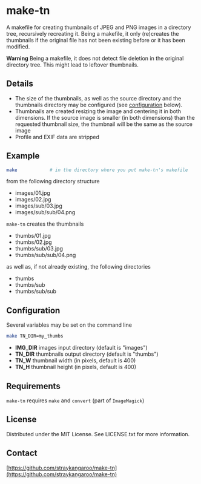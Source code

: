 # make-tn

A makefile for creating thumbnails of JPEG and PNG images in a directory tree, recursively recreating it.
Being a makefile, it only (re)creates the thumbnails if the original file has not been existing before or it has been modified.

**Warning** Being a makefile, it does not detect file deletion in the original directory tree. This might lead to leftover thumbnails.


## Details

-   The size of the thumbnails, as well as the source directory and the thumbnails directory may be configured (see [configuration](#configuration) below).
-   Thumbnails are created resizing the image and centering it in both dimensions. If the source image is smaller (in both dimensions) than the requested thumbnail size, the thumbnail will be the same as the source image
-   Profile and EXIF data are stripped


## Example

```sh
make            # in the directory where you put make-tn's makefile
```

from the following directory structure
-   images/01.jpg
-   images/02.jpg
-   images/sub/03.jpg
-   images/sub/sub/04.png

```make-tn``` creates the thumbnails
-   thumbs/01.jpg
-   thumbs/02.jpg
-   thumbs/sub/03.jpg
-   thumbs/sub/sub/04.png

as well as, if not already existing, the following directories
-   thumbs
-   thumbs/sub
-   thumbs/sub/sub


## Configuration

Several variables may be set on the command line

```sh
make TN_DIR=my_thumbs
```

-   **IMG_DIR** images input directory (default is "images")
-   **TN_DIR**  thumbnails output directory (default is "thumbs")
-   **TN_W**    thumbnail width (in pixels, default is 400)
-   **TN_H**    thumbnail height (in pixels, default is 400)


## Requirements

```make-tn``` requires ```make``` and ```convert``` (part of ```ImageMagick```)


## License

Distributed under the MIT License. See LICENSE.txt for more information.


## Contact

[https://github.com/straykangaroo/make-tn](https://github.com/straykangaroo/make-tn)

